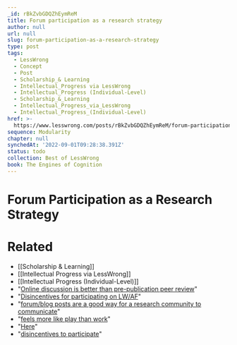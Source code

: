 ```yaml
---
_id: rBkZvbGDQZhEymReM
title: Forum participation as a research strategy
author: null
url: null
slug: forum-participation-as-a-research-strategy
type: post
tags:
  - LessWrong
  - Concept
  - Post
  - Scholarship_& Learning
  - Intellectual_Progress via LessWrong
  - Intellectual_Progress (Individual-Level)
  - Scholarship_&_Learning
  - Intellectual_Progress_via_LessWrong
  - Intellectual_Progress_(Individual-Level)
href: >-
  https://www.lesswrong.com/posts/rBkZvbGDQZhEymReM/forum-participation-as-a-research-strategy
sequence: Modularity
chapter: null
synchedAt: '2022-09-01T09:28:38.391Z'
status: todo
collection: Best of LessWrong
book: The Engines of Cognition
---
```


# Forum Participation as a Research Strategy


# Related

- [[Scholarship & Learning]]
- [[Intellectual Progress via LessWrong]]
- [[Intellectual Progress (Individual-Level)]]
- "[Online discussion is better than pre-publication peer review](https://www.lesswrong.com/posts/a3aGosA987cZ4aRAB/online-discussion-is-better-than-pre-publication-peer-review)"
- "[Disincentives for participating on LW/AF](https://www.lesswrong.com/posts/xYav5gMSuQvhQHNHG/disincentives-for-participating-on-lw-af)"
- "[forum/blog posts are a good way for a research community to communicate](https://www.lesswrong.com/posts/a3aGosA987cZ4aRAB/online-discussion-is-better-than-pre-publication-peer-review)"
- "[feels more like play than work](https://www.lesswrong.com/posts/mHNsymmPTRsiJDo9Q/why-do-some-kinds-of-work-not-feel-like-work)"
- "[Here](https://www.lesswrong.com/posts/4K52SS7fm9mp5rMdX/three-ways-that-sufficiently-optimized-agents-appear)"
- "[disincentives to participate](https://www.lesswrong.com/posts/xYav5gMSuQvhQHNHG/disincentives-for-participating-on-lw-af)"